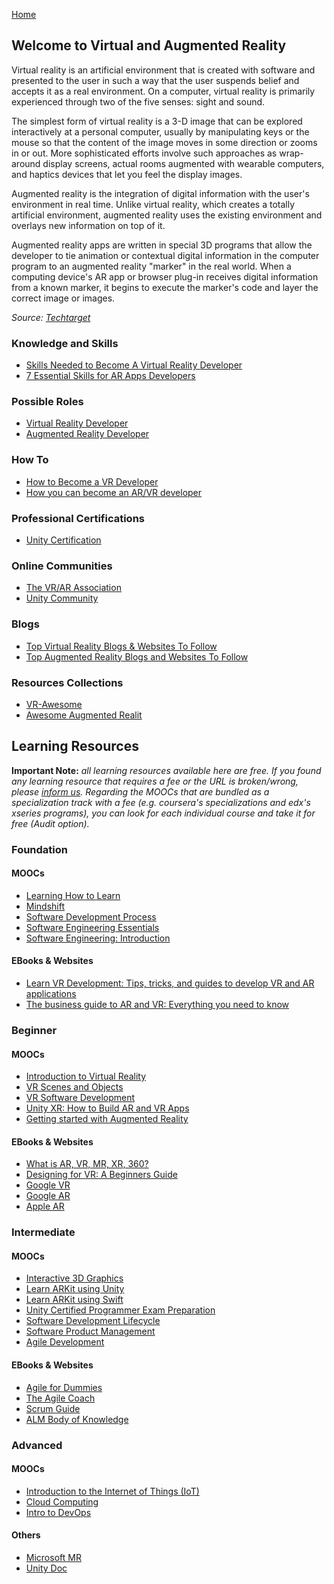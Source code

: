 [Home](index.md)
## Welcome to Virtual and Augmented Reality

Virtual reality is an artificial environment that is created with software and presented to the user in such a way that the user suspends belief and accepts it as a real environment. On a computer, virtual reality is primarily experienced through two of the five senses: sight and sound.

The simplest form of virtual reality is a 3-D image that can be explored interactively at a personal computer, usually by manipulating keys or the mouse so that the content of the image moves in some direction or zooms in or out. More sophisticated efforts involve such approaches as wrap-around display screens, actual rooms augmented with wearable computers, and haptics devices that let you feel the display images.

Augmented reality is the integration of digital information with the user's environment in real time. Unlike virtual reality, which creates a totally artificial environment, augmented reality uses the existing environment and overlays new information on top of it.

Augmented reality apps are written in special 3D programs that allow the developer to tie animation or contextual digital information in the computer program to an augmented reality "marker" in the real world. When a computing device's AR app or browser plug-in receives digital information from a known marker, it begins to execute the marker's code and layer the correct image or images.

*Source: [Techtarget](https://whatis.techtarget.com/definition/virtual-reality)*

### Knowledge and Skills

- [Skills Needed to Become A Virtual Reality Developer](https://www.globaltechcouncil.org/virtual-reality/skills-needed-to-become-a-virtual-reality-developer/)
- [7 Essential Skills for AR Apps Developers](https://ourcodeworld.com/articles/read/1091/7-essential-skills-for-ar-apps-developers)

### Possible Roles

- [Virtual Reality Developer](https://www.paysa.com/salaries/virtual-reality-developer--t)
- [Augmented Reality Developer](https://www.paysa.com/salaries/augmented-reality-developer--t)

### How To

- [How to Become a VR Developer](https://medium.com/@OmniVirt/how-to-become-a-vr-developer-8b160339abbd)
- [How you can become an AR/VR developer](https://blog.pusher.com/how-you-can-become-an-ar-vr-developer/)

### Professional Certifications

- [Unity Certification](https://certification.unity.com/)

### Online Communities

- [The VR/AR Association](http://www.thevrara.com/)
- [Unity Community](https://unity.com/community)

### Blogs

- [Top Virtual Reality Blogs & Websites To Follow](https://blog.feedspot.com/virtual_reality_blogs/)
- [Top Augmented Reality Blogs and Websites To Follow](https://blog.feedspot.com/augmented_reality_blogs/)

### Resources Collections

- [VR-Awesome](https://github.com/Vytek/VR-Awesome)
- [Awesome Augmented Realit](https://github.com/Domeee/awesome-augmented-reality)

## Learning Resources

**Important Note:** *all learning resources available here are free. If you found any learning resource that requires a fee or the URL is broken/wrong, please [inform us](https://github.com/ayshahrah/seg/issues). Regarding the MOOCs that are bundled as a specialization track with a fee (e.g. coursera's specializations and edx's xseries programs), you can look for each individual course and take it for free (Audit option).*

### Foundation

#### MOOCs

- [Learning How to Learn](https://www.coursera.org/learn/learning-how-to-learn)
- [Mindshift](https://www.coursera.org/learn/mindshift)
- [Software Development Process](https://www.udacity.com/course/software-development-process--ud805)
- [Software Engineering Essentials](https://www.edx.org/course/software-engineering-essentials-tumx-seecx-0)
- [Software Engineering: Introduction](https://www.edx.org/course/software-engineering-introduction-ubcx-softeng1x)

#### EBooks & Websites

- [Learn VR Development: Tips, tricks, and guides to develop VR and AR applications](https://circuitstream.com/blog/programming-development-guides/)
- [The business guide to AR and VR: Everything you need to know](https://www.zdnet.com/article/the-business-guide-to-ar-and-vr-everything-you-need-to-know/)

### Beginner

#### MOOCs

- [Introduction to Virtual Reality](https://www.udacity.com/course/introduction-to-virtual-reality--ud1012)
- [VR Scenes and Objects](https://www.udacity.com/course/vr-scenes-and-objects--ud1013)
- [VR Software Development](https://www.udacity.com/course/vr-software-development--ud1014)
- [Unity XR: How to Build AR and VR Apps](https://www.coursera.org/specializations/unity-xr)
- [Getting started with Augmented Reality](https://www.coursera.org/learn/augmented-reality)

#### EBooks & Websites

- [What is AR, VR, MR, XR, 360?](https://unity3d.com/what-is-xr-glossary)
- [Designing for VR: A Beginners Guide](https://blog.marvelapp.com/designing-vr-beginners-guide/)
- [Google VR](https://developers.google.com/vr/)
- [Google AR](https://developers.google.com/ar/)
- [Apple AR](https://developer.apple.com/augmented-reality/)

### Intermediate

#### MOOCs

- [Interactive 3D Graphics](https://www.udacity.com/course/interactive-3d-graphics--cs291)
- [Learn ARKit using Unity](https://www.udacity.com/course/learn-arkit-using-unity--ud114)
- [Learn ARKit using Swift](https://www.udacity.com/course/learn-arkit-using-swift--ud116)
- [Unity Certified Programmer Exam Preparation](https://www.coursera.org/specializations/unity-certified-programmer)
- [Software Development Lifecycle](https://www.coursera.org/specializations/software-development-lifecycle)
- [Software Product Management](https://www.coursera.org/specializations/product-management)
- [Agile Development](https://www.coursera.org/specializations/agile-development)

#### EBooks & Websites

- [Agile for Dummies](https://www-01.ibm.com/marketing/iwm/dre/signup?source=mrs-form-334&S_PKG=ov3282)
- [The Agile Coach](https://www.atlassian.com/agile)
- [Scrum Guide](http://www.scrumguides.org/)
- [ALM Body of Knowledge](http://www.almbok.com/start)

### Advanced

#### MOOCs

- [Introduction to the Internet of Things (IoT)](https://www.edx.org/course/introduction-to-the-internet-of-things-iot-1)
- [Cloud Computing](https://www.coursera.org/specializations/cloud-computing)
- [Intro to DevOps](https://www.udacity.com/course/intro-to-devops--ud611)

#### Others

- [Microsoft MR](https://developer.microsoft.com/en-us/mixed-reality/)
- [Unity Doc](https://docs.unity3d.com/Manual/index.html)
